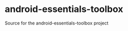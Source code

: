 android-essentials-toolbox
==========================

Source for the android-essentials-toolbox project

